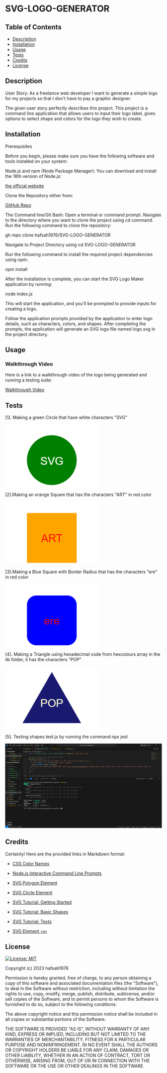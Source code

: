 # SVG-LOGO-GENERATOR

## Table of Contents

- [Description](#description)
- [Installation](#installation)
- [Usage](#usage)
- [Tests](#tests)
- [Credits](#credits)
- [License](#license)

## Description

User Story:
As a freelance web developer I want to generate a simple logo for my projects so that I don't have to pay a graphic designer.

The given user story perfectly describes this project. This project is a command line application that allows users to input their logo label, gives options to select shape and colors for the logo they wish to create.

## Installation

Prerequisites

Before you begin, please make sure you have the following software and tools installed on your system:

Node.js and npm (Node Package Manager): You can download and install the 16th version of Node.js:

[the official website](https://nodejs.org/en/blog/release/v16.16.0)

Clone the Repository either from:

[GitHub Repo](https://github.com/hafsah1976/SVG-LOGO-GENERATOR)

The Command line/Git Bash: Open a terminal or command prompt. Navigate to the directory where you want to clone the project using cd command. Run the following command to clone the repository:

gh repo clone hafsah1976/SVG-LOGO-GENERATOR

Navigate to Project Directory using cd SVG-LOGO-GENERATOR

Run the following command to install the required project dependencies using npm:

npm install

After the installation is complete, you can start the SVG Logo Maker application by running:

node index.js

This will start the application, and you'll be prompted to provide inputs for creating a logo.

Follow the application prompts provided by the application to enter logo details, such as characters, colors, and shapes. After completing the prompts, the application will generate an SVG logo file named logo.svg in the project directory.

## Usage

### Walkthrough Video

Here is a link to a walkthrough video of the logo being generated and running a testing suite:

[Walkthrough Video](https://watch.screencastify.com/v/cRxwOSAOD9cLjGuDIp7e)

## Tests

[1]. Making a green Circle that have white characters "SVG"

![Logo Shape: Circle](examples/circleSVG.png)

[2].Making an orange Square that has the characters "ART" in red color

![Logo Shape:Square](examples/orangesquareart.png)

[3].Making a Blue Square with Border Radius that has the characters "ere" in red color

![Logo shape: Square with Border Radius](examples/example-1.png)

[4]. Making a Triangle using hexadecimal code from hexcolours array in the lib folder, it has the characters "POP"

![Logo shape: Triangle](examples/madeusingHexCode.png)

[5]. Testing shapes.test.js by running the command npx jest

![Running Testing Suite](testingSuite/testspassed.png)

## Credits

Certainly! Here are the provided links in Markdown format:

- [CSS Color Names](https://www.dofactory.com/css/color-names)

- [Node.js Interactive Command Line Prompts](https://www.digitalocean.com/community/tutorials/nodejs-interactive-command-line-prompts)

- [SVG Polygon Element](https://developer.mozilla.org/en-US/docs/Web/SVG/Element/polygon)

- [SVG Circle Element](https://developer.mozilla.org/en-US/docs/Web/SVG/Element/circle#attributes)

- [SVG Tutorial: Getting Started](https://developer.mozilla.org/en-US/docs/Web/SVG/Tutorial/Getting_Started)

- [SVG Tutorial: Basic Shapes](https://developer.mozilla.org/en-US/docs/Web/SVG/Tutorial/Basic_Shapes)

- [SVG Tutorial: Texts](https://developer.mozilla.org/en-US/docs/Web/SVG/Tutorial/Texts)

- [SVG Element `<g>`](https://developer.mozilla.org/en-US/docs/Web/SVG/Element/g)

## License

[![License: MIT](https://img.shields.io/badge/License-MIT-blue.svg)](https://opensource.org/licenses/MIT)

Copyright (c) 2023 hafsah1976

Permission is hereby granted, free of charge, to any person obtaining a copy
of this software and associated documentation files (the "Software"), to deal
in the Software without restriction, including without limitation the rights
to use, copy, modify, merge, publish, distribute, sublicense, and/or sell
copies of the Software, and to permit persons to whom the Software is
furnished to do so, subject to the following conditions:

The above copyright notice and this permission notice shall be included in all
copies or substantial portions of the Software.

THE SOFTWARE IS PROVIDED "AS IS", WITHOUT WARRANTY OF ANY KIND, EXPRESS OR
IMPLIED, INCLUDING BUT NOT LIMITED TO THE WARRANTIES OF MERCHANTABILITY,
FITNESS FOR A PARTICULAR PURPOSE AND NONINFRINGEMENT. IN NO EVENT SHALL THE
AUTHORS OR COPYRIGHT HOLDERS BE LIABLE FOR ANY CLAIM, DAMAGES OR OTHER
LIABILITY, WHETHER IN AN ACTION OF CONTRACT, TORT OR OTHERWISE, ARISING FROM,
OUT OF OR IN CONNECTION WITH THE SOFTWARE OR THE USE OR OTHER DEALINGS IN THE
SOFTWARE.
